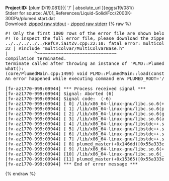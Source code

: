 **Project ID:** [plumID:19.081]({{ '/' | absolute_url }}eggs/19/081/)  
Stderr for source:  Al/01_References/Liquid-Solid/Fcc/2000K-30GPa/plumed.start.dat   
Download: [zipped raw stdout](plumed.start.dat.plumed_master.stdout.txt.zip) - [zipped raw stderr](plumed.start.dat.plumed_master.stderr.txt.zip) 
{% raw %}
<pre>
#! Only the first 1000 rows of the error file are shown below
#! To inspect the full error file, please download the zipped raw stderr file above
../../../../../RefCV.iaItZv.cpp:22:10: fatal error: multicolvar/MultiColvarBase.h: No such file or directory
22 | #include "multicolvar/MultiColvarBase.h"
|          ^~~~~~~~~~~~~~~~~~~~~~~~~~~~~~~
compilation terminated.
terminate called after throwing an instance of 'PLMD::Plumed::ExceptionError'
what():
(core/PlumedMain.cpp:1499) void PLMD::PlumedMain::load(const std::string&)
An error happened while executing command env PLUMED_ROOT='/home/runner/opt/lib/plumed_master' PLUMED_VERSION='2.11.0-dev' PLUMED_HTMLDIR='/home/runner/opt/share/doc/plumed_master' PLUMED_INCLUDEDIR='/home/runner/opt/include' PLUMED_PROGRAM_NAME='plumed_master' PLUMED_IS_INSTALLED='yes' "/home/runner/opt/lib/plumed_master"/scripts/mklib.sh -n -o ./../../../../../RefCV.2.11.0-dev.so ../../../../../RefCV.cpp

[fv-az1770-999:09944] *** Process received signal ***
[fv-az1770-999:09944] Signal: Aborted (6)
[fv-az1770-999:09944] Signal code:  (-6)
[fv-az1770-999:09944] [ 0] /lib/x86_64-linux-gnu/libc.so.6(+0x45330)[0x7fac5bc45330]
[fv-az1770-999:09944] [ 1] /lib/x86_64-linux-gnu/libc.so.6(pthread_kill+0x11c)[0x7fac5bc9eb2c]
[fv-az1770-999:09944] [ 2] /lib/x86_64-linux-gnu/libc.so.6(gsignal+0x1e)[0x7fac5bc4527e]
[fv-az1770-999:09944] [ 3] /lib/x86_64-linux-gnu/libc.so.6(abort+0xdf)[0x7fac5bc288ff]
[fv-az1770-999:09944] [ 4] /lib/x86_64-linux-gnu/libstdc++.so.6(+0xa5ff5)[0x7fac5c0a5ff5]
[fv-az1770-999:09944] [ 5] /lib/x86_64-linux-gnu/libstdc++.so.6(+0xbb0da)[0x7fac5c0bb0da]
[fv-az1770-999:09944] [ 6] /lib/x86_64-linux-gnu/libstdc++.so.6(_ZSt10unexpectedv+0x0)[0x7fac5c0a5a55]
[fv-az1770-999:09944] [ 7] /lib/x86_64-linux-gnu/libstdc++.so.6(+0xa5a6f)[0x7fac5c0a5a6f]
[fv-az1770-999:09944] [ 8] plumed_master(+0x146dd)[0x55a333e986dd]
[fv-az1770-999:09944] [ 9] /lib/x86_64-linux-gnu/libc.so.6(+0x2a1ca)[0x7fac5bc2a1ca]
[fv-az1770-999:09944] [10] /lib/x86_64-linux-gnu/libc.so.6(__libc_start_main+0x8b)[0x7fac5bc2a28b]
[fv-az1770-999:09944] [11] plumed_master(+0x15365)[0x55a333e99365]
[fv-az1770-999:09944] *** End of error message ***
</pre>
{% endraw %}
